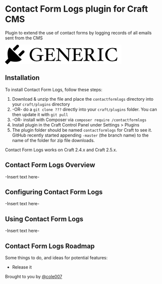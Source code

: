 # Contact Form Logs plugin for Craft CMS

Plugin to extend the use of contact forms by logging records of all emails sent from the CMS

![Screenshot](resources/screenshots/plugin_logo.png)

## Installation

To install Contact Form Logs, follow these steps:

1. Download & unzip the file and place the `contactformlogs` directory into your `craft/plugins` directory
2.  -OR- do a `git clone ???` directly into your `craft/plugins` folder.  You can then update it with `git pull`
3.  -OR- install with Composer via `composer require /contactformlogs`
4. Install plugin in the Craft Control Panel under Settings > Plugins
5. The plugin folder should be named `contactformlogs` for Craft to see it.  GitHub recently started appending `-master` (the branch name) to the name of the folder for zip file downloads.

Contact Form Logs works on Craft 2.4.x and Craft 2.5.x.

## Contact Form Logs Overview

-Insert text here-

## Configuring Contact Form Logs

-Insert text here-

## Using Contact Form Logs

-Insert text here-

## Contact Form Logs Roadmap

Some things to do, and ideas for potential features:

* Release it

Brought to you by [@cole007](http://ournameismud.co.uk/)
